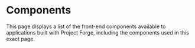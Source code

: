 # Components

This page displays a list of the front-end components available to applications built with Project Forge, including the components used in this exact page.
